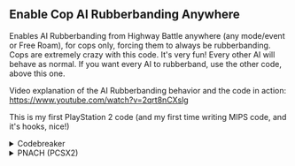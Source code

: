 ## Enable Cop AI Rubberbanding Anywhere

Enables AI Rubberbanding from Highway Battle anywhere (any mode/event or Free Roam), for cops only, forcing them to always be rubberbanding. Cops are extremely crazy with this code. It's very fun!
Every other AI will behave as normal. If you want every AI to rubberband, use the other code, above this one.

Video explanation of the AI Rubberbanding behavior and the code in action: https://www.youtube.com/watch?v=2qrt8nCXslg

This is my first PlayStation 2 code (and my first time writing MIPS code, and it's hooks, nice!)

<details>
<summary>Codebreaker</summary>

```powerpc
2011D10C 0C0D555D
20355574 8C620054
20355578 8E43009C
2035557C 14600002
20355580 34020001
20355584 AE420130
20355588 03E00008
2011D24C 0C0D5563
2035558C 8E43009C
20355590 14600004
20355594 4615AD41
20355598 E6550138
2035559C 3C0142FA
203555A0 4481A000
203555A4 4602A834
203555A8 03E00008
20413D28 0C0D556B
203555AC 8CA30004
203555B0 8E2200F4
203555B4 10400002
203555B8 34020001
203555BC AFA200E0
203555C0 03E00008
```
</details>

<details>
<summary>PNACH (PCSX2)</summary>

```powerpc
patch=0,EE,2011D10C,extended,0C0D555D
patch=0,EE,20355574,extended,8C620054
patch=0,EE,20355578,extended,8E43009C
patch=0,EE,2035557C,extended,14600002
patch=0,EE,20355580,extended,34020001
patch=0,EE,20355584,extended,AE420130
patch=0,EE,20355588,extended,03E00008
patch=0,EE,2011D24C,extended,0C0D5563
patch=0,EE,2035558C,extended,8E43009C
patch=0,EE,20355590,extended,14600004
patch=0,EE,20355594,extended,4615AD41
patch=0,EE,20355598,extended,E6550138
patch=0,EE,2035559C,extended,3C0142FA
patch=0,EE,203555A0,extended,4481A000
patch=0,EE,203555A4,extended,4602A834
patch=0,EE,203555A8,extended,03E00008
patch=0,EE,20413D28,extended,0C0D556B
patch=0,EE,203555AC,extended,8CA30004
patch=0,EE,203555B0,extended,8E2200F4
patch=0,EE,203555B4,extended,10400002
patch=0,EE,203555B8,extended,34020001
patch=0,EE,203555BC,extended,AFA200E0
patch=0,EE,203555C0,extended,03E00008
```
</details>

